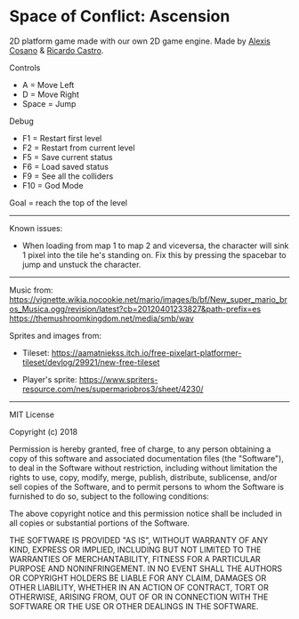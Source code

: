 # Space of Conflict: Ascension
2D platform game made with our own 2D game engine.
Made by [Alexis Cosano](https://github.com/AlexisCosano) & [Ricardo Castro](https://github.com/RicardoCV2).

Controls

- A = Move Left
- D = Move Right
- Space = Jump

Debug
- F1 = Restart first level
- F2 = Restart from current level
- F5 = Save current status
- F6 = Load saved status
- F9 = See all the colliders
- F10 = God Mode

Goal = reach the top of the level

----------------------------------------------------------------------

Known issues:

- When loading from map 1 to map 2 and viceversa, the character will sink 1 pixel into the tile he's standing on. Fix this by pressing the spacebar to jump and unstuck the character.

----------------------------------------------------------------------

Music from:
https://vignette.wikia.nocookie.net/mario/images/b/bf/New_super_mario_bros_Musica.ogg/revision/latest?cb=20120401233827&path-prefix=es
https://themushroomkingdom.net/media/smb/wav

Sprites and images from:

- Tileset: https://aamatniekss.itch.io/free-pixelart-platformer-tileset/devlog/29921/new-free-tileset

- Player's sprite: https://www.spriters-resource.com/nes/supermariobros3/sheet/4230/


--------------------------------------------------------------------------
MIT License

Copyright (c) 2018 

Permission is hereby granted, free of charge, to any person obtaining a copy
of this software and associated documentation files (the "Software"), to deal
in the Software without restriction, including without limitation the rights
to use, copy, modify, merge, publish, distribute, sublicense, and/or sell
copies of the Software, and to permit persons to whom the Software is
furnished to do so, subject to the following conditions:

The above copyright notice and this permission notice shall be included in all
copies or substantial portions of the Software.

THE SOFTWARE IS PROVIDED "AS IS", WITHOUT WARRANTY OF ANY KIND, EXPRESS OR
IMPLIED, INCLUDING BUT NOT LIMITED TO THE WARRANTIES OF MERCHANTABILITY,
FITNESS FOR A PARTICULAR PURPOSE AND NONINFRINGEMENT. IN NO EVENT SHALL THE
AUTHORS OR COPYRIGHT HOLDERS BE LIABLE FOR ANY CLAIM, DAMAGES OR OTHER
LIABILITY, WHETHER IN AN ACTION OF CONTRACT, TORT OR OTHERWISE, ARISING FROM,
OUT OF OR IN CONNECTION WITH THE SOFTWARE OR THE USE OR OTHER DEALINGS IN THE
SOFTWARE.


